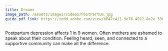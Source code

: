 ```yaml
---
title: Dreams
image_path: /assets/images/videos/PostPartum.jpg
guide_pdf_link: https://indd.adobe.com/view/8647c411-9e76-4922-8e2e-33625e5594dc
---
```


Postpartum depression affects 1 in 9 women. Often mothers are ashamed to speak about their condition. Feeling heard, seen, and connected to a supportive community can make all the difference.